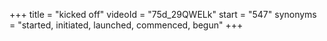 +++
title = "kicked off"
videoId = "75d_29QWELk"
start = "547"
synonyms = "started, initiated, launched, commenced, begun"
+++

